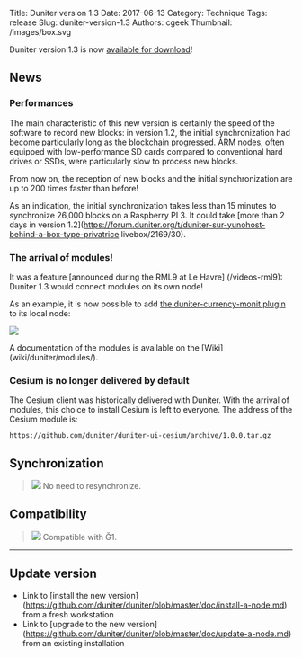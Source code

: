 Title: Duniter version 1.3
Date: 2017-06-13
Category: Technique
Tags: release
Slug: duniter-version-1.3
Authors: cgeek
Thumbnail: /images/box.svg

Duniter version 1.3 is now [available for download](https://github.com/duniter/duniter/releases/tag/v1.3.8)!

## News

### Performances

The main characteristic of this new version is certainly the speed of the software to record new blocks: in version 1.2, the initial synchronization had become particularly long as the blockchain progressed. ARM nodes, often equipped with low-performance SD cards compared to conventional hard drives or SSDs, were particularly slow to process new blocks.

From now on, the reception of new blocks and the initial synchronization are up to 200 times faster than before!

As an indication, the initial synchronization takes less than 15 minutes to synchronize 26,000 blocks on a Raspberry PI 3. It could take [more than 2 days in version 1.2](https://forum.duniter.org/t/duniter-sur-yunohost-behind-a-box-type-privatrice livebox/2169/30).
 
### The arrival of modules!

It was a feature [announced during the RML9 at Le Havre] (/videos-rml9): Duniter 1.3 would connect modules on its own node!

As an example, it is now possible to add [the duniter-currency-monit plugin](https://github.com/duniter/duniter-currency-monit/releases) to its local node:

<img class="screenshot" src="../images/duniter-1.3/g1-monit.png"> </img>

A documentation of the modules is available on the [Wiki] (wiki/duniter/modules/).

### Cesium is no longer delivered by default

The Cesium client was historically delivered with Duniter. With the arrival of modules, this choice to install Cesium is left to everyone. The address of the Cesium module is:

    https://github.com/duniter/duniter-ui-cesium/archive/1.0.0.tar.gz

## Synchronization

> <span class="icon">![](../images/icons/white_check_mark.png)</span> No need to resynchronize. 

## Compatibility

> <span class="icon">![](../images/icons/white_check_mark.png)</span> Compatible with Ğ1.

-----

## Update version

* Link to [install the new version] (https://github.com/duniter/duniter/blob/master/doc/install-a-node.md) from a fresh workstation
* Link to [upgrade to the new version] (https://github.com/duniter/duniter/blob/master/doc/update-a-node.md) from an existing installation
